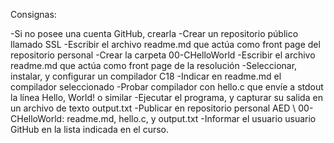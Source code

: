Consignas:

-Si	no	posee	una	cuenta	GitHub,	crearla
-Crear	un	repositorio	público llamado	SSL
-Escribir	el	archivo	readme.md que	actúa como	front page	del	repositorio	 personal
-Crear	la	carpeta	00-CHelloWorld
-Escribir	el	archivo	readme.md que	actúa como	front page	de	la	resolución
-Seleccionar,	instalar,	y	configurar	un	compilador	C18
-Indicar	en	readme.md el	compilador	seleccionado
-Probar	compilador	con	hello.c que	envíe a	stdout la	línea Hello,	World!	o	similar
-Ejecutar	el	programa,	y	capturar	su	salida	en	un	archivo	de	texto	output.txt
-Publicar	en	repositorio	personal	AED	\ 00-CHelloWorld: readme.md,	hello.c,	y	output.txt
-Informar	el	usuario	usuario	GitHub	en	la	lista	indicada	en	el	curso.

